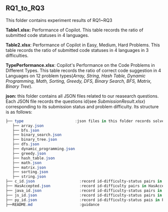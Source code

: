 ## RQ1_to_RQ3

This folder contains experiment results of RQ1~RQ3

**Table1.xlsx:** Performance of Copilot. This table records the ratio of submitted code statuses in 4 languages.

**Table2.xlsx**: Performance of Copilot in Easy, Medium, Hard Problems. This table records the ratio of submitted code statuses in 4 languages in 3 difficulties.

**TypePerformance.xlsx**: Copilot's Performance on the Code Problems in Different Types. This table records the ratio of correct code suggestion in 4 Languages on 12 problem types(*Array, String, Hash Table, Dynamic Programming, Math, Sorting, Greedy, DFS, Binary Search, BFS, Matrix, Binary Tree*).

**json:** this folder contains all JSON files related to our reasearch questions. Each JSON file records the questions id(see *SubmissionResult.xlsx*) corresponding to its submission status and problem difficulty. Its structure is as follows:

```powershell
├── type                       :json files in this folder records solved/unsolved id-difficulty pairs(RQ3)
   ├── array.json
   ├── bfs.json
   ├── binary_search.json
   ├── binary_tree.json
   ├── dfs.json
   ├── dynamic_programming.json
   ├── greedy.json
   ├── hash_table.json
   ├── math.json
   ├── matrix.json
   ├── sorting.json
   ├── string.json  
├── c_id.json                    :record id-difficulty-status pairs in C(RQ1,2)                
├── HasAccepted.json             :record id-difficulty pairs in HasAccepted status
├── java_id.json                 :record id-difficulty-status pairs in Java
├── js_id.json                   :record id-difficulty-status pairs in JavaScript
├── py_id.json                   :record id-difficulty-status pais in Python
├──README.md                     :guidance 
```

